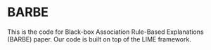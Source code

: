 # BARBE

This is the code for Black-box Association Rule-Based Explanations (BARBE) paper. Our code is built on top of the LIME framework.
